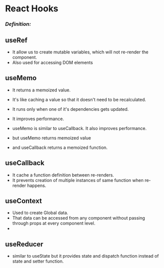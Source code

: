 # React Hooks

### _Definition:_

## useRef

- It allow us to create mutable variables, which will not re-render the component.
- Also used for accessing DOM elements

## useMemo

- It returns a memoized value.
- It's like caching a value so that it doesn't need to be recalculated.
- It runs only when one of it's dependencies gets updated.
- It improves performance.

- useMemo is similar to useCallback. It also improves performance.
- but useMemo returns memoized value
- and useCallback returns a memoized function.

## useCallback

- It cache a function definition between re-renders.
- It prevents creation of multiple instances of same function when re-render happens.

## useContext

- Used to create Global data.
- That data can be accessed from any component without passing through props at every component level.
-

## useReducer

- similar to useState but it provides state and dispatch function instead of state and setter function.
